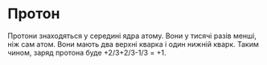 # Протон

Протони знаходяться у середині ядра атому. Вони у тисячі разів менші, ніж сам
атом. Вони мають два верхні кварка і один нижній кварк. Таким чином, заряд
протона буде +2/3+2/3-1/3 = +1.
